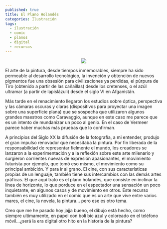 ```yaml
---
published: true
title: El Plano Holandés
categories: Ilustración
tags:
  - ilustración
  - comic
  - planos
  - digital
  - recursos
---
```


<p align="center">
  <img src="http://cominoilustracion.com/images/proyectos/miscelaneo/5.jpg"/>
</p>

El arte de la pintura, desde tiempos inmemorables, siempre ha sido permeable al desarrollo tecnológico, la invención y obtención de nuevos pigmentos fue una obsesión para civilizaciones ya perdidas, el púrpura de Tiro (obtenido a partir de las cañaíllas) desde los cretenses, o el azúl ultramar (a partir de lapislázuli) desde el siglo VI en Afganistán.

<!--more-->

Más tarde en el renacimiento llegaron los estudios sobre óptica, perspectiva y las cámaras oscuras y claras (dispositivos para proyectar una imagen sobre una superficie plana) que se sospecha que utilizaron algunos grandes maestros como Caravaggio, aunque en este caso me parece que es un intento de mundanizar un poco al genio. En el caso de Vermeer parece haber muchas más pruebas que lo confirman.

A principios del Siglo XX la difusión de la fotografía, a mi entender, produjo el gran impulso renovador que necesitaba la pintura. Por fin liberada de la responsabilidad de representar fielmente el mundo, los creadores se lanzaron a la experimentación y a la reflexión sobre este arte milenario y surgieron corrientes nuevas de expresión apasionantes, el movimiento futurista por ejemplo, que tomó eso mismo, el movimiento como su principal ambición.
Y para ir al grano. El cine, con sus características propias de un lenguaje, también tiene sus intercambios con las demás artes gráficas. El que aquí trato es el plano holandés, que consiste en inclinar la línea de horizonte, lo que porduce en el espectador una sensación un poco inquietante, en algunos casos y de movimiento en otros. Este recurso también es muy utilizado en el comic que es un arte que vive entre varios mares, el cine, la novela, la pintura... pero ese es otro tema.

Creo que me he pasado hoy jajja bueno, el dibujo está hecho, como siempre ultimamente, en papel con boli bic azul y coloreado en el teléfono móvil...¿será la era digital otro hito en la historia de la pintura?
